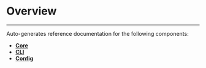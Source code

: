 # Overview

----

Auto-generates reference documentation for the following components:

- **[Core](../api/core)**
- **[CLI](../api/cli)**
- **[Config](../api/config)**
